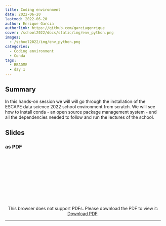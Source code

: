 ```yaml
---
title: Coding environment
date: 2022-06-20
lastmod: 2022-06-20
author: Enrique Garcia
authorlink: https://github.com/garciagenrique
cover: /school2022/docs/static/img/env_python.png
images:
  - /school2022/img/env_python.png
categories:
  - Coding environment
  - Conda
tags:
  - README
  - day 1
---
```


## Summary

In this hands-on session we will will go through the installation of the ESCAPE data science 2022 school environment from scratch. We will see how to install conda - an open source package management system - and all the dependencies needed to follow and run the lectures of the school.


## Slides

### as PDF
<CENTER>

<object data="https://indico.in2p3.fr/event/26913/contributions/108201/attachments/71545/101869/20220620_eschool22_Environment_setup.pdf" type="application/pdf" width="100%" height="550px">
    <embed src="https://indico.in2p3.fr/event/26913/contributions/108201/attachments/71545/101869/20220620_eschool22_Environment_setup.pdf">
        <p>This browser does not support PDFs. Please download the PDF to view it: <a href="https://indico.in2p3.fr/event/26913/contributions/108201/attachments/71545/101869/20220620_eschool22_Environment_setup.pdf">Download PDF</a>.</p>
    </embed>
</object>

</CENTER>

---


